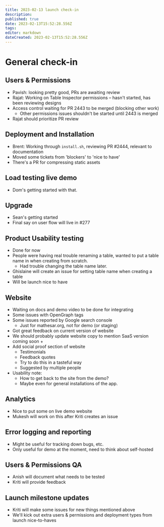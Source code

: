 ```yaml
---
title: 2023-02-13 launch check-in
description: 
published: true
date: 2023-02-13T15:52:28.556Z
tags: 
editor: markdown
dateCreated: 2023-02-13T15:52:28.556Z
---
```


# General check-in

## Users & Permissions

- Pavish: looking pretty good, PRs are awaiting review
- Rajat: Working on Table Inspector permissions – hasn't started, has been reviewing designs
- Access control waiting for PR 2443 to be merged (blocking other work)
    - Other permissions issues shouldn't be started until 2443 is merged
- Rajat should prioritize PR review

## Deployment and Installation
- Brent: Working through `install.sh`, reviewing PR #2444, relevant to documentation
- Moved some tickets from 'blockers' to 'nice to have'
- There's a PR for compressing static assets

## Load testing live demo
- Dom's getting started with that.

## Upgrade
- Sean's getting started
- Final say on user flow will live in #277

## Product Usability testing
- Done for now
- People were having real trouble renaming a table, wanted to put a table name in when creating from scratch.
    - Had trouble changing the table name later.
- Ghislaine will create an issue for setting table name when creating a table
- Will be launch nice to have

## Website
- Waiting on docs and demo video to be done for integrating
- Some issues with OpenGraph tags
- Some issues reported by Google search console
    - Just for mathesar.org, not for demo (or staging)
- Got great feedback on current version of website
- We should probably update website copy to mention SaaS version coming soon + 
- Add social proof section of website
    - Testimonials
    - Feedback quotes
    - Try to do this in a tasteful way
    - Suggested by multiple people
- Usability note:
    - How to get back to the site from the demo?
    - Maybe even for general installations of the app.
    
## Analytics
- Nice to put some on live demo website
- Mukesh will work on this after Kriti creates an issue

## Error logging and reporting
- Might be useful for tracking down bugs, etc.
- Only useful for demo at the moment, need to think about self-hosted

## Users & Permissions QA
- Anish will document what needs to be tested 
- Kriti will provide feedback

## Launch milestone updates
- Kriti will make some issues for new things mentioned above
- We'll kick out extra users & permissions and deployment types from launch nice-to-haves